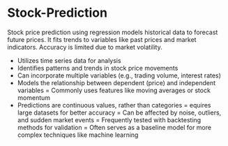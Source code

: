 # Stock-Prediction
 Stock price prediction using regression models historical data to forecast future prices. It fits trends to variables like past prices and market indicators. Accuracy is limited due to market volatility.

- Utilizes time series data for analysis
- Identifies patterns and trends in stock price movements
- Can incorporate multiple variables (e.g., trading volume, interest rates)
- Models the relationship between dependent (price) and independent variables
= Commonly uses features like moving averages or stock momentum
- Predictions are continuous values, rather than categories
= equires large datasets for better accuracy
= Can be affected by noise, outliers, and sudden market events
= Frequently tested with backtesting methods for validation
= Often serves as a baseline model for more complex techniques like machine learning
